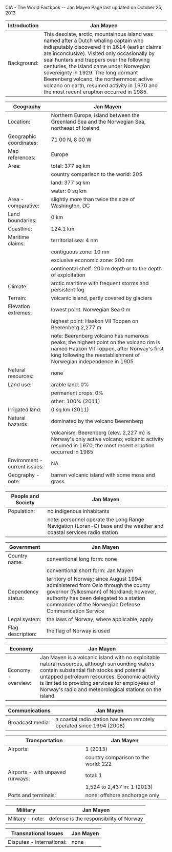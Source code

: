 




CIA - The World Factbook -- Jan Mayen
Page last updated on October 25, 2013 

| Introduction | Jan Mayen |
| --- | --- |
| Background: | This desolate, arctic, mountainous island was named after a Dutch whaling captain who indisputably discovered it in 1614 (earlier claims are inconclusive). Visited only occasionally by seal hunters and trappers over the following centuries, the island came under Norwegian sovereignty in 1929. The long dormant Beerenberg volcano, the northernmost active volcano on earth, resumed activity in 1970 and the most recent eruption occurred in 1985. |

| Geography | Jan Mayen |
| --- | --- |
| Location: | Northern Europe, island between the Greenland Sea and the Norwegian Sea, northeast of Iceland |
| Geographic coordinates: | 71 00 N, 8 00 W |
| Map references: | Europe |
| Area: | total: 377 sq km |
| | country comparison to the world:   205 |
| | land: 377 sq km |
| | water: 0 sq km |
| Area - comparative: | slightly more than twice the size of Washington, DC |
| Land boundaries: | 0 km |
| Coastline: | 124.1 km |
| Maritime claims: | territorial sea: 4 nm |
| | contiguous zone: 10 nm |
| | exclusive economic zone: 200 nm |
| | continental shelf: 200 m depth or to the depth of exploitation |
| Climate: | arctic maritime with frequent storms and persistent fog |
| Terrain: | volcanic island, partly covered by glaciers |
| Elevation extremes: | lowest point: Norwegian Sea 0 m |
| | highest point: Haakon VII Toppen on Beerenberg 2,277 m |
| | note: Beerenberg volcano has numerous peaks; the highest point on the volcano rim is named Haakon VII Toppen, after Norway's first king following the reestablishment of Norwegian independence in 1905 |
| Natural resources: | none |
| Land use: | arable land: 0% |
| | permanent crops: 0% |
| | other: 100% (2011) |
| Irrigated land: | 0 sq km (2011) |
| Natural hazards: | dominated by the volcano Beerenberg |
| | volcanism: Beerenberg (elev. 2,227 m) is Norway's only active volcano; volcanic activity resumed in 1970; the most recent eruption occurred in 1985 |
| Environment - current issues: | NA |
| Geography - note: | barren volcanic island with some moss and grass |

| People and Society | Jan Mayen |
| --- | --- |
| Population: | no indigenous inhabitants |
| | note: personnel operate the Long Range Navigation (Loran-C) base and the weather and coastal services radio station |

| Government | Jan Mayen |
| --- | --- |
| Country name: | conventional long form: none |
| | conventional short form: Jan Mayen |
| Dependency status: | territory of Norway; since August 1994, administered from Oslo through the county governor (fylkesmann) of Nordland; however, authority has been delegated to a station commander of the Norwegian Defense Communication Service |
| Legal system: | the laws of Norway, where applicable, apply |
| Flag description: | the flag of Norway is used |

| Economy | Jan Mayen |
| --- | --- |
| Economy - overview: | Jan Mayen is a volcanic island with no exploitable natural resources, although surrounding waters contain substantial fish stocks and potential untapped petroleum resources. Economic activity is limited to providing services for employees of Norway's radio and meteorological stations on the island. |

| Communications | Jan Mayen |
| --- | --- |
| Broadcast media: | a coastal radio station has been remotely operated since 1994 (2008) |

| Transportation | Jan Mayen |
| --- | --- |
| Airports: | 1 (2013) |
| | country comparison to the world:  222 |
| Airports - with unpaved runways: | total: 1 |
| | 1,524 to 2,437 m: 1 (2013) |
| Ports and terminals: | none; offshore anchorage only |

| Military | Jan Mayen |
| --- | --- |
| Military - note: | defense is the responsibility of Norway |

| Transnational Issues | Jan Mayen |
| --- | --- |
| Disputes - international: | none |

